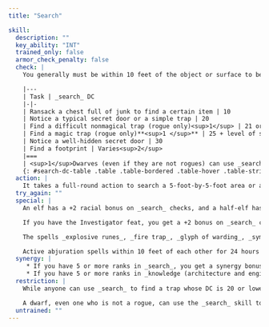 ```yaml
---
title: "Search"

skill:
  description: ""
  key_ability: "INT"
  trained_only: false
  armor_check_penalty: false
  check: |
    You generally must be within 10 feet of the object or surface to be searched. The table below gives DCs for typical tasks involving the _search_ skill.

    |---
    | Task | _search_ DC
    |-|-
    | Ransack a chest full of junk to find a certain item | 10
    | Notice a typical secret door or a simple trap | 20
    | Find a difficult nonmagical trap (rogue only)<sup>1</sup> | 21 or higher
    | Find a magic trap (rogue only)**<sup>1 </sup>** | 25 + level of spell used to create trap
    | Notice a well-hidden secret door | 30
    | Find a footprint | Varies<sup>2</sup>
    |===
    | <sup>1</sup>Dwarves (even if they are not rogues) can use _search_ to find traps built into or out of stone.<br><sup>2</sup>A successful _search_ check can find a footprint or similar sign of a creature's passage, but it won't let you find or follow a trail. See the Track feat for the appropriate DC. |<
    {: #search-dc-table .table .table-bordered .table-hover .table-striped data-caption="Table: Search DCs" }
  action: |
    It takes a full-round action to search a 5-foot-by-5-foot area or a volume of goods 5 feet on a side.
  try_again: ""
  special: |
    An elf has a +2 racial bonus on _search_ checks, and a half-elf has a +1 racial bonus. An elf (but not a half-elf) who simply passes within 5 feet of a secret or concealed door can make a _search_ check to find that door.

    If you have the Investigator feat, you get a +2 bonus on _search_ checks.

    The spells _explosive runes_, _fire trap_, _glyph of warding_, _symbol_, and _teleportation circle_ create magic traps that a rogue can find by making a successful _search_ check and then can attempt to disarm by using _disable device_. Identifying the location of a _snare_ spell has a DC of 23. _spike growth_ and _spike stones_ create magic traps that can be found using _search_, but against which _disable device_ checks do not succeed. See the individual spell descriptions for details.

    Active abjuration spells within 10 feet of each other for 24 hours or more create barely visible energy fluctuations. These fluctuations give you a +4 bonus on _search_ checks to locate such abjuration spells.
  synergy: |
     * If you have 5 or more ranks in _search_, you get a synergy bonus on _survival_ checks to find or follow tracks.
     * If you have 5 or more ranks in _knowledge (architecture and engineering)_, you get a synergy bonus on _search_ checks to find secret doors or hidden compartments.
  restriction: |
    While anyone can use _search_ to find a trap whose DC is 20 or lower, only a rogue can use _search_ to locate traps with higher DCs. (_Exception:_ The spell _find traps_ temporarily enables a cleric to use the _search_ skill as if he were a rogue.)

    A dwarf, even one who is not a rogue, can use the _search_ skill to find a difficult trap (one with a DC higher than 20) if the trap is built into or out of stone. He gains a +2 racial bonus on the _search_ check from his stonecunning ability.
  untrained: ""
---
```

